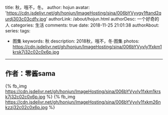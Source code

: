 title: 秋，哦不，冬。
author: hojun
avatar: 'https://cdn.jsdelivr.net/gh/honjun/ImageHosting/sina/006bYVyvgy1ftand2qurdj303c03cdfv.jpg'
authorLink: /about/hojun.html
authorDesc: 一个好奇的人
categories: 生活
comments: true
date: 2018-11-25 21:01:38
authorAbout:
series:
tags:
 - 图集
keywords: 秋
description: 2018秋，哦不，冬·图集
photos: https://cdn.jsdelivr.net/gh/honjun/ImageHosting/sina/006bYVyvly1fxkm1krsk7j32c02c0x6p.jpg
---
## 作者：零酱sama
{% fb_img https://cdn.jsdelivr.net/gh/honjun/ImageHosting/sina/006bYVyvly1fxkm1krsk7j32c02c0x6p.jpg %}
{% fb_img https://cdn.jsdelivr.net/gh/honjun/ImageHosting/sina/006bYVyvly1fxkm26nkzzj32c02c0x6p.jpg %}
